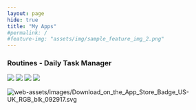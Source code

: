 ```yaml
---
layout: page
hide: true
title: "My Apps"
#permalink: /
#feature-img: "assets/img/sample_feature_img_2.png"
---
```


### Routines - Daily Task Manager
![](assets/img/screenshot_1.png)  ![](assets/img/screenshot_2.png)  ![](assets/img/screenshot_3.png)  ![](assets/img/screenshot_4.png)

![web-assets/images/Download_on_the_App_Store_Badge_US-UK_RGB_blk_092917.svg](https://itunes.apple.com/app/id1440566972)
